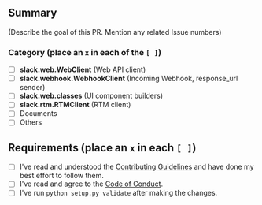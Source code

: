 ## Summary

(Describe the goal of this PR. Mention any related Issue numbers)

### Category (place an `x` in each of the `[ ]`)

- [ ] **slack.web.WebClient** (Web API client)
- [ ] **slack.webhook.WebhookClient** (Incoming Webhook, response_url sender)
- [ ] **slack.web.classes** (UI component builders)
- [ ] **slack.rtm.RTMClient** (RTM client)
- [ ] Documents
- [ ] Others

## Requirements (place an `x` in each `[ ]`)

- [ ] I've read and understood the [Contributing Guidelines](https://github.com/slackapi/python-slackclient/blob/main/.github/contributing.md) and have done my best effort to follow them.
- [ ] I've read and agree to the [Code of Conduct](https://slackhq.github.io/code-of-conduct).
- [ ] I've run `python setup.py validate` after making the changes.
